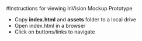 #Instructions for viewing InVision Mockup Prototype
* Copy **index.html** and **assets** folder to a local drive
* Open index.html in a browser
* Click on buttons/links to navigate